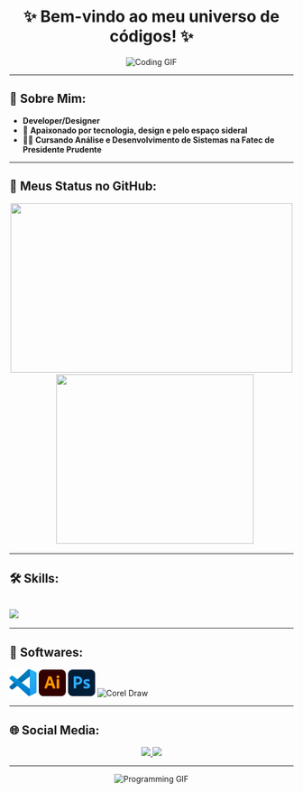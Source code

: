 <div align="center">
  <h1>✨ Bem-vindo ao meu universo de códigos! ✨</h1>
  <img src="https://media.giphy.com/media/SWoSkN6DxTszqIKEqv/giphy.gif" alt="Coding GIF" width="600px" />
</div>

---

## 🚀 Sobre Mim:
- **Developer/Designer**  
- 🌠 **Apaixonado por tecnologia, design e pelo espaço sideral**  
- 👨‍🎓 **Cursando Análise e Desenvolvimento de Sistemas na Fatec de Presidente Prudente**
  

---

## 🌟 **Meus Status no GitHub:**
<div align="center">
  <img src='https://github-readme-stats.vercel.app/api?username=RafaPerez05&theme=react&show_icons=true' height='300px' width='500px' /> &nbsp;&nbsp;
  <img src='https://github-readme-stats.vercel.app/api/top-langs/?username=RafaPerez05&layout=donut&theme=react&hide=html,hack,blade' height='300px' width='350px' />
</div>

---

## 🛠 **Skills**:
<div style="display: inline_block"><br>
   <img src="https://skillicons.dev/icons?i=html,css,javascript,php,cs,vue,mysql,mongodb,github,python,react" />
</div>

---

## 🎨 **Softwares**:
<div>
  <img alt="Visual Studio Code" width="48px" src="https://raw.githubusercontent.com/github/explore/80688e429a7d4ef2fca1e82350fe8e3517d3494d/topics/visual-studio-code/visual-studio-code.png" />
  <img alt="Illustrator" width="48px" src="https://github.com/Aakarsh-B/trying-repos/blob/master/illustrator.png?raw=true" />
  <img alt="Photoshop" width="48px" src="https://github.com/Aakarsh-B/trying-repos/blob/master/photoshop.png?raw=true" />
  <img alt="Corel Draw" width="48px" src="https://cracklicensekey.org/wp-content/uploads/2022/09/1553188286_coreldraw-graphics-su.png" />
</div>

---

## 🌐 **Social Media**:
<div align="center">
   <a href="https://www.linkedin.com/in/rafael-perez-8160b3251/" target="_blank">
     <img src="https://img.shields.io/badge/linkedin-%230077B5.svg?&style=for-the-badge&logo=linkedin&logoColor=white" />
   </a>
   <a href="https://www.instagram.com/rafaa_per3z/" target="_blank">
     <img src="https://img.shields.io/badge/instagram-%23E4405F.svg?&style=for-the-badge&logo=instagram&logoColor=white" />
   </a>
</div>

---

<div align="center">
  <img src="https://media.giphy.com/media/UvPvsX9oMlMWs/giphy.gif" alt="Programming GIF" width="600px" />
</div>
